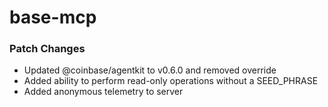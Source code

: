 # base-mcp

### Patch Changes

- Updated @coinbase/agentkit to v0.6.0 and removed override
- Added ability to perform read-only operations without a SEED_PHRASE
- Added anonymous telemetry to server
